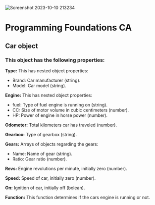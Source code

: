 ![Screenshot 2023-10-10 213234](https://github.com/NoroffFEU/programming-foundations-ca-Torehirth/assets/116200852/2aaeea8d-853c-42f6-9d3f-4484f5394bae)

# Programming Foundations CA

## Car object

### This object has the following properties:

**Type:** This has nested object properties:

- Brand: Car manufacturer (string).
- Model: Car model (string).

**Engine:** This has nested object properties:

- fuel: Type of fuel engine is running on (string).
- CC: Size of motor volume in cubic centimeters (number).
- HP: Power of engine in horse power (number).

**Odometer:** Total kilometers car has traveled (number).

**Gearbox:** Type of gearbox (string).

**Gears:** Arrays of objects regarding the gears:

- Name: Name of gear (string).
- Ratio: Gear ratio (number).

**Revs:** Engine revolutions per minute, initially zero (number).

**Speed:** Speed of car, initially zero (number).

**On:** Ignition of car, initially off (bolean).

**Function:** This function determines if the cars engine is running or not.

